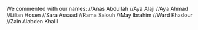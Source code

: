 We commented with our names:
//Anas Abdullah
//Aya Alaji
//Aya Ahmad
//Lilian Hosen
//Sara Assaad
//Rama Salouh
//May Ibrahim
//Ward Khadour
//Zain Alabden Khalil
